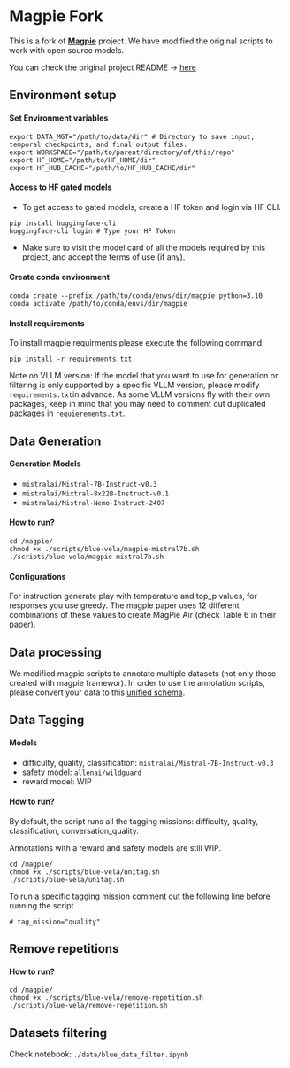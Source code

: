 <!-- # 🐦 Magpie Fork -->

# Magpie Fork
This is a fork of [**Magpie**](https://magpie-align.github.io/) project. We have modified the original scripts to work with open source models.

You can check the original project README -> [here](/README_ORIGINAL.md)

## Environment setup

#### Set Environment variables
```
export DATA_MGT="/path/to/data/dir" # Directory to save input, temporal checkpoints, and final output files.
export WORKSPACE="/path/to/parent/directory/of/this/repo" 
export HF_HOME="/path/to/HF_HOME/dir"
export HF_HUB_CACHE="/path/to/HF_HUB_CACHE/dir"
```

#### Access to HF gated models
- To get access to gated models, create a HF token and login via HF CLI.
```
pip install huggingface-cli
huggingface-cli login # Type your HF Token
```
- Make sure to visit the model card of all the models required by this project, and accept the terms of use (if any).

#### Create conda environment
```
conda create --prefix /path/to/conda/envs/dir/magpie python=3.10
conda activate /path/to/conda/envs/dir/magpie
```

#### Install requirements
To install magpie requirments please execute the following command:

`pip install -r requirements.txt`

Note on VLLM version: If the model that you want to use for generation or filtering is only supported by a specific VLLM version, please modify `requirements.txt`in advance. As some VLLM versions fly with their own packages, keep in mind that you may need to comment out duplicated packages in `requierements.txt`.

## Data Generation

#### Generation Models
- `mistralai/Mistral-7B-Instruct-v0.3`
- `mistralai/Mixtral-8x22B-Instruct-v0.1`
- `mistralai/Mistral-Nemo-Instruct-2407`

#### How to run? 
```
cd /magpie/
chmod +x ./scripts/blue-vela/magpie-mistral7b.sh
./scripts/blue-vela/magpie-mistral7b.sh
```
#### Configurations
For instruction generate play with temperature and top_p values, for responses you use greedy. The magpie paper uses 12 different combinations of these values to create MagPie Air (check Table 6 in their paper).

## Data processing
We modified magpie scripts to annotate multiple datasets (not only those created with magpie framewor). In order to use the annotation scripts, please convert your data to this [unified schema](/data/input_schema_example.json).

## Data Tagging 

#### Models
- difficulty, quality, classification: `mistralai/Mistral-7B-Instruct-v0.3`
- safety model: `allenai/wildguard`
- reward model: WIP

#### How to run?
By default, the script runs all the tagging missions: difficulty, quality, classification, conversation_quality. 

Annotations with a reward and safety models are still WIP.

```
cd /magpie/
chmod +x ./scripts/blue-vela/unitag.sh
./scripts/blue-vela/unitag.sh
```

To run a specific tagging mission comment out the following line before running the script
```
# tag_mission="quality"
```

## Remove repetitions

#### How to run?
```
cd /magpie/
chmod +x ./scripts/blue-vela/remove-repetition.sh
./scripts/blue-vela/remove-repetition.sh
```

## Datasets filtering

Check notebook: ```./data/blue_data_filter.ipynb```